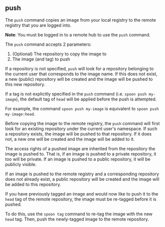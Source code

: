 ## push

The `push` command copies an image from your local registry to the remote registry that you are logged into. 

**Note**: You must be logged in to a remote hub to use the `push` command. 

The `push` command accepts 2 parameters: 

1. (Optional) The repository to copy the image to
2. The image (and tag) to push

If a repository is not specified, `push` will look for a repository belonging to the current user that corresponds to the image name. If this does not exist, a new (public) repository will be created and the image will be pushed to this new repository. 

If a tag is not explicitly specified in the `push` command (i.e. `spoon push my-image`), the default tag of `head` will be applied before the push is attempted. 

For example, the command `spoon push my-image` is equivalent to `spoon push my-image:head`.  

Before copying the image to the remote registry, the `push` command will first look for an existing repository under the current user's namespace. If such a repository exists, the image will be pushed to that repository. If it does not, a new one will be created and the image will be added to it. 

The access rights of a pushed image are inherited from the repository the image is pushed to. That is, if an image is pushed to a private repository, it too will be private. If an image is pushed to a public repository, it will be publicly visible. 

If an image is pushed to the remote registry and a corresponding repository does not already exist, a public repository will be created and the image will be added to this repository. 


If you have previously tagged an image and would now like to push it to the `head` tag of the remote repository, the image must be re-tagged before it is pushed. 

To do this, use the `spoon tag` command to re-tag the image with the new `head` tag. Then, push the newly-tagged image to the remote repository. 